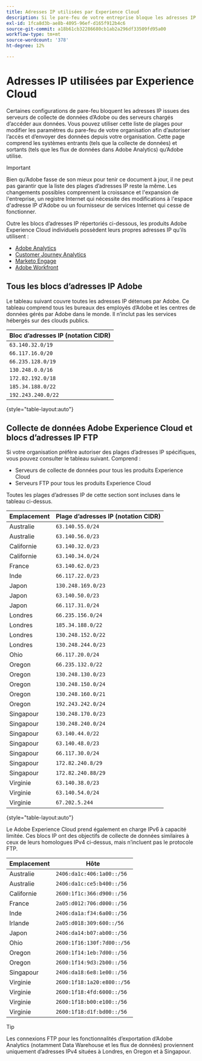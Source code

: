 ```yaml
---
title: Adresses IP utilisées par Experience Cloud
description: Si le pare-feu de votre entreprise bloque les adresses IP qui proviennent d’Adobe, utilisez cette liste pour mettre à jour les paramètres du pare-feu.
exl-id: 1fca8d3b-ae8b-4095-96ef-d165f912b4c6
source-git-commit: a18b61cb32286680cb1ab2a296df33509fd95a00
workflow-type: tm+mt
source-wordcount: '378'
ht-degree: 12%

---
```


# Adresses IP utilisées par Experience Cloud

Certaines configurations de pare-feu bloquent les adresses IP issues des serveurs de collecte de données d’Adobe ou des serveurs chargés d’accéder aux données. Vous pouvez utiliser cette liste de plages pour modifier les paramètres du pare-feu de votre organisation afin d’autoriser l’accès et d’envoyer des données depuis votre organisation. Cette page comprend les systèmes entrants (tels que la collecte de données) et sortants (tels que les flux de données dans Adobe Analytics) qu’Adobe utilise.

>[!IMPORTANT]
>
>Bien qu’Adobe fasse de son mieux pour tenir ce document à jour, il ne peut pas garantir que la liste des plages d’adresses IP reste la même. Les changements possibles comprennent la croissance et l&#39;expansion de l&#39;entreprise, un registre Internet qui nécessite des modifications à l&#39;espace d&#39;adresse IP d&#39;Adobe ou un fournisseur de services Internet qui cesse de fonctionner.

Outre les blocs d’adresses IP répertoriés ci-dessous, les produits Adobe Experience Cloud individuels possèdent leurs propres adresses IP qu’ils utilisent :

* [Adobe Analytics](https://experienceleague.adobe.com/en/docs/analytics/technotes/ip-addresses)
* [Customer Journey Analytics](https://experienceleague.adobe.com/en/docs/analytics-platform/using/technotes/ip-addresses)
* [Marketo Engage](https://experienceleague.adobe.com/en/docs/marketo/using/getting-started/initial-setup/configure-protocols-for-marketo#step-allowlist-marketo-ips)
* [Adobe Workfront](https://experienceleague.adobe.com/en/docs/workfront/using/administration-and-setup/get-started-administration/configure-your-firewall)

## Tous les blocs d’adresses IP Adobe

Le tableau suivant couvre toutes les adresses IP détenues par Adobe. Ce tableau comprend tous les bureaux des employés d’Adobe et les centres de données gérés par Adobe dans le monde. Il n’inclut pas les services hébergés sur des clouds publics.

| Bloc d’adresses IP (notation CIDR) |
| --- |
| `63.140.32.0/19` |
| `66.117.16.0/20` |
| `66.235.128.0/19` |
| `130.248.0.0/16` |
| `172.82.192.0/18` |
| `185.34.188.0/22` |
| `192.243.240.0/22` |

{style="table-layout:auto"}

## Collecte de données Adobe Experience Cloud et blocs d’adresses IP FTP

Si votre organisation préfère autoriser des plages d’adresses IP spécifiques, vous pouvez consulter le tableau suivant. Comprend :

* Serveurs de collecte de données pour tous les produits Experience Cloud
* Serveurs FTP pour tous les produits Experience Cloud

Toutes les plages d’adresses IP de cette section sont incluses dans le tableau ci-dessus.

| Emplacement | Plage d’adresses IP (notation CIDR) |
| --- | --- |
| Australie | `63.140.55.0/24` |
| Australie | `63.140.56.0/23` |
| Californie | `63.140.32.0/23` |
| Californie | `63.140.34.0/24` |
| France | `63.140.62.0/23` |
| Inde | `66.117.22.0/23` |
| Japon | `130.248.169.0/23` |
| Japon | `63.140.50.0/23` |
| Japon | `66.117.31.0/24` |
| Londres | `66.235.156.0/24` |
| Londres | `185.34.188.0/22` |
| Londres | `130.248.152.0/22` |
| Londres | `130.248.244.0/23` |
| Ohio | `66.117.20.0/24` |
| Oregon | `66.235.132.0/22` |
| Oregon | `130.248.130.0/23` |
| Oregon | `130.248.150.0/24` |
| Oregon | `130.248.160.0/21` |
| Oregon | `192.243.242.0/24` |
| Singapour | `130.248.170.0/23` |
| Singapour | `130.248.240.0/24` |
| Singapour | `63.140.44.0/22` |
| Singapour | `63.140.48.0/23` |
| Singapour | `66.117.30.0/24` |
| Singapour | `172.82.240.8/29` |
| Singapour | `172.82.240.88/29` |
| Virginie | `63.140.38.0/23` |
| Virginie | `63.140.54.0/24` |
| Virginie | `67.202.5.244` |

{style="table-layout:auto"}

Le Adobe Experience Cloud prend également en charge IPv6 à capacité limitée. Ces blocs IP ont des objectifs de collecte de données similaires à ceux de leurs homologues IPv4 ci-dessus, mais n’incluent pas le protocole FTP.

| Emplacement | Hôte |
| --- | --- |
| Australie | `2406:da1c:406:1a00::/56` |
| Australie | `2406:da1c:ce5:b400::/56` |
| Californie | `2600:1f1c:366:d900::/56` |
| France | `2a05:d012:706:d000::/56` |
| Inde | `2406:da1a:f34:6a00::/56` |
| Irlande | `2a05:d018:309:600::/56` |
| Japon | `2406:da14:b07:ab00::/56` |
| Ohio | `2600:1f16:130f:7d00::/56` |
| Oregon | `2600:1f14:1eb:7d00::/56` |
| Oregon | `2600:1f14:9d3:2b00::/56` |
| Singapour | `2406:da18:6e8:1e00::/56` |
| Virginie | `2600:1f18:1a20:e800::/56` |
| Virginie | `2600:1f18:4fd:6000::/56` |
| Virginie | `2600:1f18:b00:e100::/56` |
| Virginie | `2600:1f18:d1f:bd00::/56` |

>[!TIP]
>
>Les connexions FTP pour les fonctionnalités d’exportation d’Adobe Analytics (notamment Data Warehouse et les flux de données) proviennent uniquement d’adresses IPv4 situées à Londres, en Oregon et à Singapour.
